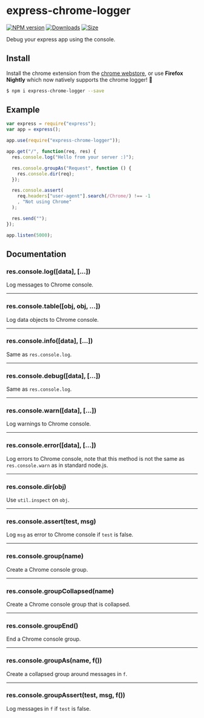 # express-chrome-logger

[![NPM version][npm-image]][npm-url]
[![Downloads][downloads-image]][downloads-url]
[![Size][size-image]][size-url]

Debug your express app using the console.

## Install

Install the chrome extension from the [chrome webstore](https://chrome.google.com/webstore/detail/chrome-logger/noaneddfkdjfnfdakjjmocngnfkfehhd),
or use **Firefox Nightly** which now natively supports the chrome logger! :clap:

```bash
$ npm i express-chrome-logger --save
```

## Example

```js
var express = require("express");
var app = express();

app.use(require("express-chrome-logger"));

app.get("/", function(req, res) {
  res.console.log("Hello from your server :)");

  res.console.groupAs("Request", function () {
    res.console.dir(req);
  });

  res.console.assert(
    req.headers["user-agent"].search(/Chrome/) !== -1
    , "Not using Chrome"
  );

  res.send("");
});

app.listen(5000);
```

## Documentation

### res.console.log([data], [...])

Log messages to Chrome console.

* * *

### res.console.table([obj, obj, ...])

Log data objects to Chrome console.

* * *

### res.console.info([data], [...])

Same as `res.console.log`.

* * *

### res.console.debug([data], [...])

Same as `res.console.log`.

* * *

### res.console.warn([data], [...])

Log warnings to Chrome console.

* * *

### res.console.error([data], [...])

Log errors to Chrome console, note that this method is not the same as
`res.console.warn` as in standard node.js.

* * *

### res.console.dir(obj)

Use `util.inspect` on `obj`.

* * *

### res.console.assert(test, msg)

Log `msg` as error to Chrome console if `test` is false.

* * *

### res.console.group(name)

Create a Chrome console group.

* * *

### res.console.groupCollapsed(name)

Create a Chrome console group that is collapsed.

* * *

### res.console.groupEnd()

End a Chrome console group.

* * *

### res.console.groupAs(name, f())

Create a collapsed group around messages in `f`.

* * *

### res.console.groupAssert(test, msg, f())

Log messages in `f` if `test` is false.

[size-image]: https://badge-size.herokuapp.com/olahol/express-chrome-logger/master/index.js.svg
[size-url]: https://github.com/olahol/express-chrome-logger/index.js

[npm-image]: https://img.shields.io/npm/v/express-chrome-logger.svg?style=flat-square
[npm-url]: https://npmjs.org/package/express-chrome-logger

[downloads-image]: http://img.shields.io/npm/dm/express-chrome-logger.svg?style=flat-square
[downloads-url]: https://npmjs.org/package/express-chrome-logger
